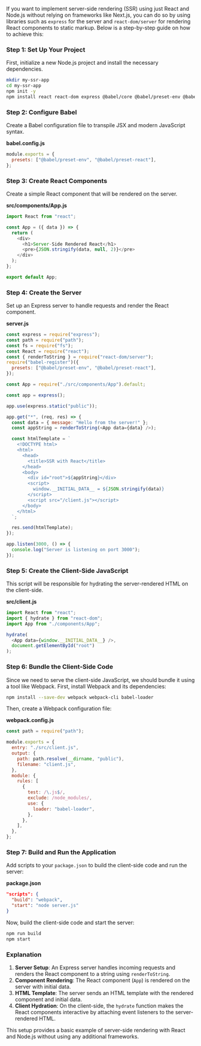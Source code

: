 If you want to implement server-side rendering (SSR) using just React and Node.js without relying on frameworks like Next.js, you can do so by using libraries such as `express` for the server and `react-dom/server` for rendering React components to static markup. Below is a step-by-step guide on how to achieve this:

### Step 1: Set Up Your Project

First, initialize a new Node.js project and install the necessary dependencies.

```bash
mkdir my-ssr-app
cd my-ssr-app
npm init -y
npm install react react-dom express @babel/core @babel/preset-env @babel/preset-react babel-register
```

### Step 2: Configure Babel

Create a Babel configuration file to transpile JSX and modern JavaScript syntax.

**babel.config.js**

```javascript
module.exports = {
  presets: ["@babel/preset-env", "@babel/preset-react"],
};
```

### Step 3: Create React Components

Create a simple React component that will be rendered on the server.

**src/components/App.js**

```javascript
import React from "react";

const App = ({ data }) => {
  return (
    <div>
      <h1>Server-Side Rendered React</h1>
      <pre>{JSON.stringify(data, null, 2)}</pre>
    </div>
  );
};

export default App;
```

### Step 4: Create the Server

Set up an Express server to handle requests and render the React component.

**server.js**

```javascript
const express = require("express");
const path = require("path");
const fs = require("fs");
const React = require("react");
const { renderToString } = require("react-dom/server");
require("babel-register")({
  presets: ["@babel/preset-env", "@babel/preset-react"],
});

const App = require("./src/components/App").default;

const app = express();

app.use(express.static("public"));

app.get("*", (req, res) => {
  const data = { message: "Hello from the server!" };
  const appString = renderToString(<App data={data} />);

  const htmlTemplate = `
    <!DOCTYPE html>
    <html>
      <head>
        <title>SSR with React</title>
      </head>
      <body>
        <div id="root">${appString}</div>
        <script>
          window.__INITIAL_DATA__ = ${JSON.stringify(data)}
        </script>
        <script src="/client.js"></script>
      </body>
    </html>
  `;

  res.send(htmlTemplate);
});

app.listen(3000, () => {
  console.log("Server is listening on port 3000");
});
```

### Step 5: Create the Client-Side JavaScript

This script will be responsible for hydrating the server-rendered HTML on the client-side.

**src/client.js**

```javascript
import React from "react";
import { hydrate } from "react-dom";
import App from "./components/App";

hydrate(
  <App data={window.__INITIAL_DATA__} />,
  document.getElementById("root")
);
```

### Step 6: Bundle the Client-Side Code

Since we need to serve the client-side JavaScript, we should bundle it using a tool like Webpack. First, install Webpack and its dependencies:

```bash
npm install --save-dev webpack webpack-cli babel-loader
```

Then, create a Webpack configuration file:

**webpack.config.js**

```javascript
const path = require("path");

module.exports = {
  entry: "./src/client.js",
  output: {
    path: path.resolve(__dirname, "public"),
    filename: "client.js",
  },
  module: {
    rules: [
      {
        test: /\.js$/,
        exclude: /node_modules/,
        use: {
          loader: "babel-loader",
        },
      },
    ],
  },
};
```

### Step 7: Build and Run the Application

Add scripts to your `package.json` to build the client-side code and run the server:

**package.json**

```json
"scripts": {
  "build": "webpack",
  "start": "node server.js"
}
```

Now, build the client-side code and start the server:

```bash
npm run build
npm start
```

### Explanation

1. **Server Setup**: An Express server handles incoming requests and renders the React component to a string using `renderToString`.
2. **Component Rendering**: The React component (`App`) is rendered on the server with initial data.
3. **HTML Template**: The server sends an HTML template with the rendered component and initial data.
4. **Client Hydration**: On the client-side, the `hydrate` function makes the React components interactive by attaching event listeners to the server-rendered HTML.

This setup provides a basic example of server-side rendering with React and Node.js without using any additional frameworks.

